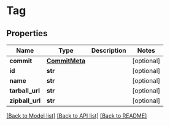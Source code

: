 # Tag

## Properties
Name | Type | Description | Notes
------------ | ------------- | ------------- | -------------
**commit** | [**CommitMeta**](CommitMeta.md) |  | [optional] 
**id** | **str** |  | [optional] 
**name** | **str** |  | [optional] 
**tarball_url** | **str** |  | [optional] 
**zipball_url** | **str** |  | [optional] 

[[Back to Model list]](../README.md#documentation-for-models) [[Back to API list]](../README.md#documentation-for-api-endpoints) [[Back to README]](../README.md)


